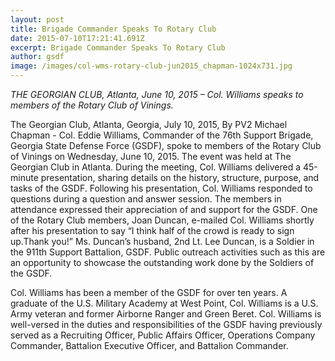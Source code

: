 ```yaml
---
layout: post
title: Brigade Commander Speaks To Rotary Club
date: 2015-07-10T17:21:41.691Z
excerpt: Brigade Commander Speaks To Rotary Club
author: gsdf
image: /images/col-wms-rotary-club-jun2015_chapman-1024x731.jpg
---
```

*THE GEORGIAN CLUB, Atlanta, June 10, 2015 – Col. Williams speaks to members of the Rotary Club of Vinings.*

The Georgian Club, Atlanta, Georgia, July 10, 2015, By PV2 Michael Chapman - Col. Eddie Williams, Commander of the 76th Support Brigade, Georgia State Defense Force (GSDF), spoke to members of the Rotary Club of Vinings on Wednesday, June 10, 2015. The event was held at The Georgian Club in Atlanta. During the meeting, Col. Williams delivered a 45-minute presentation, sharing details on the history, structure, purpose, and tasks of the GSDF. Following his presentation, Col. Williams responded to questions during a question and answer session. The members in attendance expressed their appreciation of and support for the GSDF. One of the Rotary Club members, Joan Duncan, e-mailed Col. Williams shortly after his presentation to say “I think half of the crowd is ready to sign up.Thank you!” Ms. Duncan’s husband, 2nd Lt. Lee Duncan, is a Soldier in the 911th Support Battalion, GSDF. Public outreach activities such as this are an opportunity to showcase the outstanding work done by the Soldiers of the GSDF.

Col. Williams has been a member of the GSDF for over ten years. A graduate of the U.S. Military Academy at West Point, Col. Williams is a U.S. Army veteran and former Airborne Ranger and Green Beret. Col. Williams is well-versed in the duties and responsibilities of the GSDF having previously served as a Recruiting Officer, Public Affairs Officer, Operations Company Commander, Battalion Executive Officer, and Battalion Commander.
